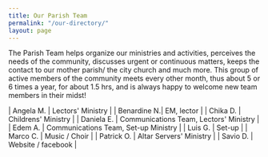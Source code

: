 ```yaml
---
title: Our Parish Team
permalink: "/our-directory/"
layout: page
---
```


The Parish Team helps organize our ministries and activities, perceives the needs of the community, discusses urgent or continuous matters, keeps the contact to our mother parish/ the city church and much more.
This group of active members of the community meets every other month, thus about 5 or 6 times a year, for about 1.5 hrs, and is always happy to welcome new team members in their midst! 

| Angela M.   | Lectors' Ministry |
| Benardine N.| EM, lector |
| Chika D.    | Childrens' Ministry |
| Daniela E.  | Communications Team, Lectors' Ministry |
| Edem A.     | Communications Team, Set-up Ministry |
| Luis G.     | Set-up |
| Marco C.    | Music / Choir |
| Patrick O.  | Altar Servers' Ministry |
| Savio D.    | Website / facebook |
